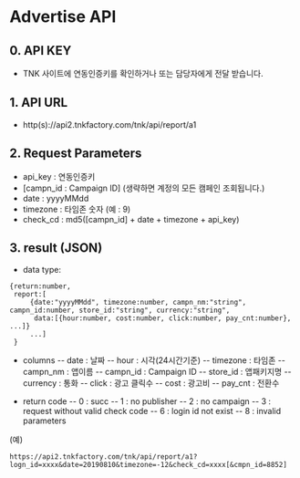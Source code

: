 # Advertise API
## 0. API KEY
   -  TNK 사이트에 연동인증키를 확인하거나 또는  담당자에게 전달 받습니다.

## 1. API URL
  - http(s)://api2.tnkfactory.com/tnk/api/report/a1

## 2. Request Parameters
   - api_key : 연동인증키
   - [campn_id : Campaign ID] (생략하면 계정의 모든 캠페인 조회됩니다.)
   - date : yyyyMMdd
   - timezone : 타임존 숫자 (예 : 9)
  - check_cd : md5([campn_id] + date + timezone + api_key)

## 3. result (JSON)
  - data type:
```
{return:number,  
 report:[
     {date:"yyyyMMdd", timezone:number, campn_nm:"string", campn_id:number, store_id:"string", currency:"string", 
      data:[{hour:number, cost:number, click:number, pay_cnt:number}, ...]}
     ...]
 }
 ```

  - columns
  -- date : 날짜
  -- hour : 시각(24시간기준)
  -- timezone : 타임존
  -- campn_nm : 앱이름
  -- campn_id : Campaign ID
  -- store_id : 앱패키지명
  -- currency : 통화
  -- click :  광고 클릭수
  -- cost : 광고비
  -- pay_cnt : 전환수

   
  - return code
 -- 0 : succ
 -- 1 : no publisher
 -- 2 : no campaign
 -- 3 : request without valid check code
 -- 6 : login id not exist
 -- 8 : invalid parameters

(예)
```
https://api2.tnkfactory.com/tnk/api/report/a1?logn_id=xxxx&date=20190810&timezone=-12&check_cd=xxxx[&cmpn_id=8852]
```
